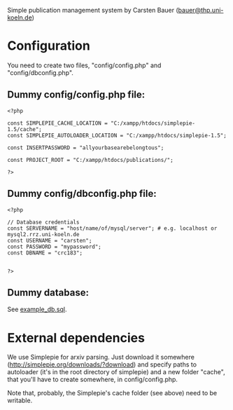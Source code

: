 Simple publication management system by Carsten Bauer (bauer@thp.uni-koeln.de)

# Configuration

You need to create two files, "config/config.php" and "config/dbconfig.php".

Dummy config/config.php file:
-----------------------------
```
<?php

const SIMPLEPIE_CACHE_LOCATION = "C:/xampp/htdocs/simplepie-1.5/cache";
const SIMPLEPIE_AUTOLOADER_LOCATION = "C:/xampp/htdocs/simplepie-1.5";

const INSERTPASSWORD = "allyourbasearebelongtous";

const PROJECT_ROOT = "C:/xampp/htdocs/publications/";

?>
```

Dummy config/dbconfig.php file:
-------------------------------

```
<?php

// Database credentials
const SERVERNAME = "host/name/of/mysql/server"; # e.g. localhost or mysql2.rrz.uni-koeln.de
const USERNAME = "carsten";
const PASSWORD = "mypassword";
const DBNAME = "crc183";


?>
```

Dummy database:
-------------------------------

See [example_db.sql](https://github.com/crstnbr/pubdb/blob/master/example_db.sql).

# External dependencies

We use Simplepie for arxiv parsing. Just download it somewhere (http://simplepie.org/downloads/?download) and specify paths to autoloader (it's in the root directory of simplepie) and a new folder "cache", that you'll have to create somewhere, in config/config.php.

Note that, probably, the Simplepie's cache folder (see above) need to be writable.
